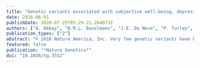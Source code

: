```yaml
---
title: "Genetic variants associated with subjective well-being, depressive symptoms, and neuroticism identified through genome-wide analyses"
date: 2016-06-01
publishDate: 2020-07-25T05:29:21.264073Z
authors: ["A. Okbay", "B.M.L. Baselmans", "J.E. De Neve", "P. Turley", "M.G. Nivard", "M.A. Fontana", "S.F.W. Meddens", "R.K. Linnér", "C.A. Rietveld", "J. Derringer", "J. Gratten", "J.J. Lee", "J.Z. Liu", "R. De Vlaming", "T. SAhluwalia", "J. Buchwald", "A. Cavadino", "A.C. Frazier-Wood", "N.A. Furlotte", "V. Garfield", "M.H. Geisel", "J.R. Gonzalez", "S. Haitjema", "R. Karlsson", "S.W. Der Laan", "K.H. Ladwig", "J. Lahti", "S.J. Van Der Lee", "P.A. Lind", "T. Liu", "L. Matteson", "E. Mihailov", "M.B. Miller", "C. CMinica", "I. MNolte", "D. Mook-Kanamori", "P.J. Van Der Most", "C. Oldmeadow", "Y. Qian", "O. Raitakari", "R. Rawal", "A. Realo", "R. Rueedi", "B. Schmidt", "A.V. Smith", "E. Stergiakouli", "T. Tanaka", "K. Taylor", "J. Wedenoja", "J. Wellmann", "H.J. Westra", "S. MWillems", "W. Zhao", "L.L.C. Study", "N. Amin", "A. Bakshi", "P.A. Boyle", "S. Cherney", "S.R. Cox", "G. Davies", "O.S.P. Davis", "J. Ding", "N. Direk", "P. Eibich", "R.T. Emeny", "G. Fatemifar", "J.D. Faul", "L. Ferrucci", "A. Forstner", "C. Gieger", "R. Gupta", "T.B. Harris", "J.M. Harris", "E.G. Holliday", "J.J. Hottenga", "P.L. De Jager", "M.A. Kaakinen", "E. Kajantie", "V. Karhunen", "I. Kolcic", "M. Kumari", "L.J. Launer", "L. Franke", "R. Li-Gao", "M. Koini", "A. Loukola", "P. Marques-Vidal", "G.W. Montgomery", "M.A. Mosing", "L. Paternoster", "A. Pattie", "K.E. Petrovic", "L. Pulkki-R'back", "L. Quaye", "K. R'ikkönen", "I. Rudan", "R.J. Scott", "J.A. Smith", "A.R. Sutin", "M. Trzaskowski"]
publication_types: ["2"]
abstract: "© 2016 Nature America, Inc. Very few genetic variants have been associated with depression and neuroticism, likely because of limitations on sample size in previous studies. Subjective well-being, a phenotype that is genetically correlated with both of these traits, has not yet been studied with genome-wide data. We conducted genome-wide association studies of three phenotypes: subjective well-being (n = 298,420), depressive symptoms (n = 161,460), and neuroticism (n = 170,911). We identify 3 variants associated with subjective well-being, 2 variants associated with depressive symptoms, and 11 variants associated with neuroticism, including 2 inversion polymorphisms. The two loci associated with depressive symptoms replicate in an independent depression sample. Joint analyses that exploit the high genetic correlations between the phenotypes (P = 0.8) strengthen the overall credibility of the findings and allow us to identify additional variants. Across our phenotypes, loci regulating expression in central nervous system and adrenal or pancreas tissues are strongly enriched for association."
featured: false
publication: "*Nature Genetics*"
doi: "10.1038/ng.3552"
---
```


